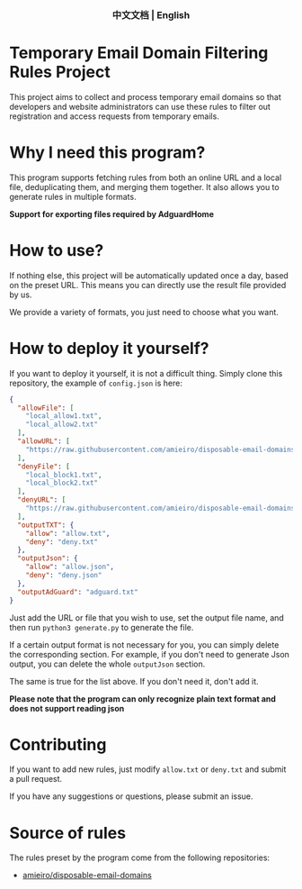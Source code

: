 <h3 align="center"><a href="README_zh_CN.md" style="text-decoration:none">中文文档</a> | English</h3>


# Temporary Email Domain Filtering Rules Project

This project aims to collect and process temporary email domains so that developers and website administrators can use
these rules to filter out registration and access requests from temporary emails.

# Why I need this program?

This program supports fetching rules from both an online URL and a local file, deduplicating them, and merging them
together. It also allows you to generate rules in multiple formats.

**Support for exporting files required by AdguardHome**

# How to use?

If nothing else, this project will be automatically updated once a day, based on the preset URL. This means you can
directly use the result file provided by us.

We provide a variety of formats, you just need to choose what you want.

# How to deploy it yourself?

If you want to deploy it yourself, it is not a difficult thing. Simply clone this repository, the example
of `config.json` is here:

```json
{
  "allowFile": [
    "local_allow1.txt",
    "local_allow2.txt"
  ],
  "allowURL": [
    "https://raw.githubusercontent.com/amieiro/disposable-email-domains/master/allowDomains.txt"
  ],
  "denyFile": [
    "local_block1.txt",
    "local_block2.txt"
  ],
  "denyURL": [
    "https://raw.githubusercontent.com/amieiro/disposable-email-domains/master/denyDomains.txt"
  ],
  "outputTXT": {
    "allow": "allow.txt",
    "deny": "deny.txt"
  },
  "outputJson": {
    "allow": "allow.json",
    "deny": "deny.json"
  },
  "outputAdGuard": "adguard.txt"
}
```

Just add the URL or file that you wish to use, set the output file name, and then run `python3 generate.py` to generate
the file.

If a certain output format is not necessary for you, you can simply delete the corresponding section.
For example, if you don't need to generate Json output, you can delete the whole `outputJson` section.

The same is true for the list above. If you don't need it, don't add it.

**Please note that the program can only recognize plain text format and does not support reading json**

# Contributing

If you want to add new rules, just modify `allow.txt` or `deny.txt` and submit a pull request.

If you have any suggestions or questions, please submit an issue.

# Source of rules

The rules preset by the program come from the following repositories:

- [amieiro/disposable-email-domains](https://github.com/amieiro/disposable-email-domains) 


